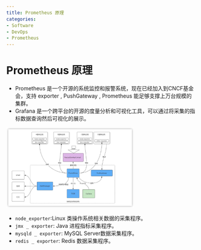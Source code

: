 ```yaml
---
title: Prometheus 原理
categories:
- Software
- DevOps
- Prometheus
---
```

# Prometheus 原理

- Prometheus 是一个开源的系统监控和报警系统，现在已经加入到CNCF基金会，支持 exporter , PushGateway , Prometheus 能足够支撑上万台规模的集群。
- Grafana 是一个跨平台的开源的度量分析和可视化工具，可以通过将采集的指标数据查询然后可视化的展示。

<img src="https://raw.githubusercontent.com/LuShan123888/Files/main/Pictures/image-20211209135120910.png" alt="image-20211209135120910" style="zoom: 33%;" />

- `node_exporter`:Linux 类操作系统相关数据的采集程序。
- `jmx _ exporter`: Java 进程指标采集程序。
- `mysqld _ exporter`: MySQL Server数据采集程序。
- `redis _ exporter`: Redis 数据采集程序。